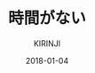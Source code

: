 ---
title: "時間がない"
subtitle: "KIRINJI"
customForwardUrl: "https://www.youtube.com/watch?v=mgY7V-nB3VI"
displayImg: "https://img.youtube.com/vi/mgY7V-nB3VI/0.jpg"
date: "2018-01-04"
newTab: true 
---